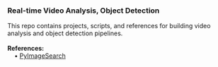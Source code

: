 <h3>Real-time Video Analysis, Object Detection</h3>
This repo contains projects, scripts, and references for building video analysis and object detection pipelines.
<br>
<br><b>References:</b>
<br>&nbsp;&nbsp;&nbsp;&nbsp;&bull;&nbsp;<a href="https://www.pyimagesearch.com/">PyImageSearch</a>
<br>
